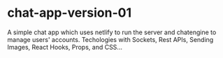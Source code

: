 # chat-app-version-01

A simple chat app which uses netlify to run the server and chatengine to manage users' accounts.
Techologies with Sockets, Rest APIs, Sending Images, React Hooks, Props, and CSS...
